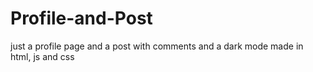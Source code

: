 # Profile-and-Post


just a profile page and a post with comments and a dark mode made in html, js and css
